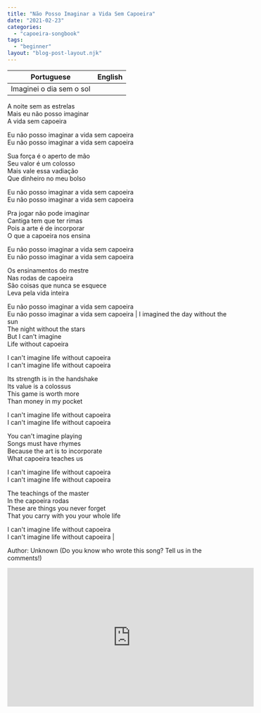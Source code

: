```yaml
---
title: "Não Posso Imaginar a Vida Sem Capoeira"
date: "2021-02-23"
categories: 
  - "capoeira-songbook"
tags: 
  - "beginner"
layout: "blog-post-layout.njk"
---
```


| Portuguese | English |
| --- | --- |
| Imaginei o dia sem o sol  
A noite sem as estrelas  
Mais eu não posso imaginar  
A vida sem capoeira  
  
Eu não posso imaginar a vida sem capoeira  
Eu não posso imaginar a vida sem capoeira  
  
Sua força é o aperto de mão  
Seu valor é um colosso  
Mais vale essa vadiação  
Que dinheiro no meu bolso  
  
Eu não posso imaginar a vida sem capoeira  
Eu não posso imaginar a vida sem capoeira  
  
Pra jogar não pode imaginar  
Cantiga tem que ter rimas  
Pois a arte é de incorporar  
O que a capoeira nos ensina  
  
Eu não posso imaginar a vida sem capoeira  
Eu não posso imaginar a vida sem capoeira  
  
Os ensinamentos do mestre  
Nas rodas de capoeira  
São coisas que nunca se esquece  
Leva pela vida inteira  
  
Eu não posso imaginar a vida sem capoeira  
Eu não posso imaginar a vida sem capoeira | I imagined the day without the sun  
The night without the stars  
But I can't imagine  
Life without capoeira  
  
I can't imagine life without capoeira  
I can't imagine life without capoeira  
  
Its strength is in the handshake  
Its value is a colossus  
This game is worth more  
Than money in my pocket  
  
I can't imagine life without capoeira  
I can't imagine life without capoeira  
  
You can't imagine playing  
Songs must have rhymes  
Because the art is to incorporate  
What capoeira teaches us  
  
I can't imagine life without capoeira  
I can't imagine life without capoeira  
  
The teachings of the master  
In the capoeira rodas  
These are things you never forget  
That you carry with you your whole life  
  
I can't imagine life without capoeira  
I can't imagine life without capoeira |

<figcaption>

Author: Unknown (Do you know who wrote this song? Tell us in the comments!)

</figcaption>

<iframe width="560" height="315" src="https://www.youtube.com/embed/FS10EmcOlF8" title="YouTube video player" frameborder="0" allow="accelerometer; autoplay; clipboard-write; encrypted-media; gyroscope; picture-in-picture" allowfullscreen></iframe>
